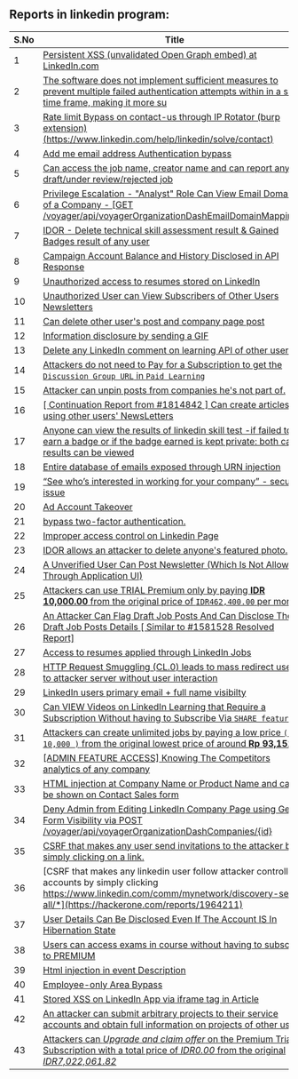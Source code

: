 ## Reports in linkedin program:
| S.No | Title | Bounty |
| ---- | ----- | ------ |
| 1 | [Persistent XSS (unvalidated Open Graph embed) at LinkedIn.com](https://hackerone.com/reports/425007) | $0.0 |
| 2 | [The software does not implement sufficient measures to prevent multiple failed authentication attempts within in a short time frame, making it more su](https://hackerone.com/reports/1591504) | $0.0 |
| 3 | [Rate limit Bypass on contact-us through IP Rotator (burp extension)(https://www.linkedin.com/help/linkedin/solve/contact)](https://hackerone.com/reports/1578121) | $0.0 |
| 4 | [Add me email address Authentication bypass](https://hackerone.com/reports/1607645) | $0.0 |
| 5 | [Can access the job name, creator name and can report any draft/under review/rejected job](https://hackerone.com/reports/1581528) | $0.0 |
| 6 | [Privilege Escalation - "Analyst" Role Can View Email Domains of a Company - [GET /voyager/api/voyagerOrganizationDashEmailDomainMappings]](https://hackerone.com/reports/1572591) | $0.0 |
| 7 | [IDOR - Delete technical skill assessment result & Gained Badges result of any user](https://hackerone.com/reports/1592587) | $0.0 |
| 8 | [Campaign Account Balance and History Disclosed in API Response](https://hackerone.com/reports/1587374) | $0.0 |
| 9 | [Unauthorized access to resumes stored on LinkedIn](https://hackerone.com/reports/1777095) | $0.0 |
| 10 | [Unauthorized User can View Subscribers of Other Users Newsletters](https://hackerone.com/reports/1716300) | $0.0 |
| 11 | [Can delete other user's post and company page post](https://hackerone.com/reports/337755) | $0.0 |
| 12 | [Information disclosure by sending a GIF](https://hackerone.com/reports/1801427) | $0.0 |
| 13 | [Delete any LinkedIn comment on learning API of other users](https://hackerone.com/reports/1801527) | $0.0 |
| 14 | [Attackers do not need to Pay for a Subscription to get the `Discussion Group URL` in `Paid Learning`](https://hackerone.com/reports/1813450) | $0.0 |
| 15 | [Attacker can unpin posts from companies he's not part of.](https://hackerone.com/reports/1862677) | $0.0 |
| 16 | [[ Continuation Report from #1814842 ] Can create articles using other users' NewsLetters](https://hackerone.com/reports/1818969) | $0.0 |
| 17 | [Anyone can view the results of linkedin skill test -if failed to earn a badge or if the badge earned is kept private: both cases results can be viewed](https://hackerone.com/reports/1837309) | $0.0 |
| 18 | [Entire database of emails exposed through URN injection](https://hackerone.com/reports/1806939) | $0.0 |
| 19 | [“See who’s interested in working for your company” - security issue](https://hackerone.com/reports/1945417) | $0.0 |
| 20 | [Ad Account Takeover](https://hackerone.com/reports/1791720) | $0.0 |
| 21 | [bypass two-factor authentication.](https://hackerone.com/reports/1842183) | $0.0 |
| 22 | [Improper access control on Linkedin Page](https://hackerone.com/reports/1587246) | $0.0 |
| 23 | [IDOR allows an attacker to delete anyone's featured photo.](https://hackerone.com/reports/1608735) | $0.0 |
| 24 | [A Unverified User Can Post Newsletter (Which Is Not Allowed Through Application UI)](https://hackerone.com/reports/1691603) | $0.0 |
| 25 | [Attackers can use TRIAL Premium only by paying **IDR 10,000.00** from the original price of `IDR462,400.00` per month](https://hackerone.com/reports/1808719) | $0.0 |
| 26 | [An Attacker Can Flag Draft Job Posts And Can Disclose The Draft Job Posts Details [ Similar to #1581528 Resolved Report]](https://hackerone.com/reports/1675674) | $0.0 |
| 27 | [Access to resumes applied through LinkedIn Jobs](https://hackerone.com/reports/560668) | $0.0 |
| 28 | [HTTP Request Smuggling (CL.0) leads to mass redirect users to attacker server without user interaction](https://hackerone.com/reports/1943608) | $0.0 |
| 29 | [LinkedIn users primary email + full name visibilty](https://hackerone.com/reports/878724) | $0.0 |
| 30 | [Can VIEW Videos on LinkedIn Learning that Require a Subscription Without having to Subscribe Via `SHARE features`](https://hackerone.com/reports/1809633) | $0.0 |
| 31 | [Attackers can create unlimited jobs by paying a low price `( Rp. 10,000 )` from the original lowest price of around **Rp 93,151**](https://hackerone.com/reports/1808149) | $0.0 |
| 32 | [[ADMIN FEATURE ACCESS] Knowing The Competitors analytics of any company  ](https://hackerone.com/reports/1538177) | $0.0 |
| 33 | [HTML injection at Company Name or Product Name and can be shown on Contact Sales form](https://hackerone.com/reports/2076019) | $0.0 |
| 34 | [Deny Admin from Editing LinkedIn Company Page using Gen Form Visibility via POST /voyager/api/voyagerOrganizationDashCompanies/{id}](https://hackerone.com/reports/2081744) | $0.0 |
| 35 | [CSRF that makes any user send invitations to the attacker by simply clicking on a link.](https://hackerone.com/reports/1961163) | $0.0 |
| 36 | [CSRF that makes any linkedin user follow attacker controlled accounts by simply clicking https://www.linkedin.com/comm/mynetwork/discovery-see-all/*](https://hackerone.com/reports/1964211) | $0.0 |
| 37 | [User Details Can Be Disclosed Even If The Account IS In Hibernation State](https://hackerone.com/reports/1728087) | $0.0 |
| 38 | [Users can access exams in course without having to subscribe to PREMIUM](https://hackerone.com/reports/1892888) | $0.0 |
| 39 | [Html injection in event Description ](https://hackerone.com/reports/2215418) | $0.0 |
| 40 | [Employee-only Area Bypass](https://hackerone.com/reports/2299571) | $0.0 |
| 41 | [Stored XSS on LinkedIn App via iframe tag in Article](https://hackerone.com/reports/2212950) | $0.0 |
| 42 | [An attacker can submit arbitrary projects to their service accounts and obtain full information on projects of other users.](https://hackerone.com/reports/2291999) | $0.0 |
| 43 | [Attackers can *Upgrade and claim offer* on the Premium Trial Subscription with a total price of *IDR0.00* from the original *IDR7,022,061.82*](https://hackerone.com/reports/2131224) | $0.0 |